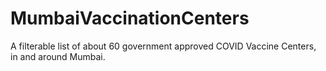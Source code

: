# MumbaiVaccinationCenters
A filterable list of about 60 government approved COVID Vaccine Centers, in and around Mumbai.

